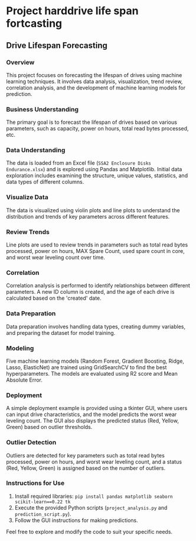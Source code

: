 # Project harddrive life span fortcasting 

## Drive Lifespan Forecasting

### Overview
This project focuses on forecasting the lifespan of drives using machine learning techniques. It involves data analysis, visualization, trend review, correlation analysis, and the development of machine learning models for prediction.

### Business Understanding

The primary goal is to forecast the lifespan of drives based on various parameters, such as capacity, power on hours, total read bytes processed, etc.

### Data Understanding

The data is loaded from an Excel file (`SSA2 Enclosure Disks Endurance.xlsx`) and is explored using Pandas and Matplotlib. Initial data exploration includes examining the structure, unique values, statistics, and data types of different columns.

### Visualize Data

The data is visualized using violin plots and line plots to understand the distribution and trends of key parameters across different features.

### Review Trends

Line plots are used to review trends in parameters such as total read bytes processed, power on hours, MAX Spare Count, used spare count in core, and worst wear leveling count over time.

### Correlation

Correlation analysis is performed to identify relationships between different parameters. A new ID column is created, and the age of each drive is calculated based on the 'created' date.

### Data Preparation

Data preparation involves handling data types, creating dummy variables, and preparing the dataset for model training.

### Modeling

Five machine learning models (Random Forest, Gradient Boosting, Ridge, Lasso, ElasticNet) are trained using GridSearchCV to find the best hyperparameters. The models are evaluated using R2 score and Mean Absolute Error.

### Deployment

A simple deployment example is provided using a tkinter GUI, where users can input drive characteristics, and the model predicts the worst wear leveling count. The GUI also displays the predicted status (Red, Yellow, Green) based on outlier thresholds.

### Outlier Detection

Outliers are detected for key parameters such as total read bytes processed, power on hours, and worst wear leveling count, and a status (Red, Yellow, Green) is assigned based on the number of outliers.

### Instructions for Use

1. Install required libraries: `pip install pandas matplotlib seaborn scikit-learn==0.22 tk`
2. Execute the provided Python scripts (`project_analysis.py` and `prediction_script.py`).
3. Follow the GUI instructions for making predictions.

Feel free to explore and modify the code to suit your specific needs.

